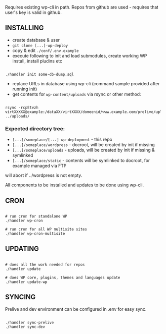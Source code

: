 Requires existing wp-cli in path.
Repos from github are used - requires that user's key is valid in github.

## INSTALLING
+ create database & user
+ `git clone [...]-wp-deploy`
+ copy & edit `./conf/.env.example`   
+ execute following to init and load submodules, create working WP install, install pludins etc
```

./handler init some-db-dump.sql

```
+ replace URLs in database using wp-cli (command sample provided after running init)
+ get contents for `wp-content/uploads` via rsync or other method:
``` 

rsync -rcpEtvzh virtXXXXX@example:/dataXX/virtXXXX/domeenid/www.example.com/prelive/uploads/ ../uploads/

```

### Expected directory tree:

+ `[...]/someplace/[...]-wp-deployment` - this repo
+ `[...]/someplace/wordpress` - docroot, will be created by init if missing
+ `[...]/someplace/uploads` - uploads, will be created by init if missing & symlinked
+ `[...]/someplace/static` - contents will be symlinked to docroot, for example managed via FTP

will abort if ../wordpress is not empty.

All components to be installed and updates to be done using wp-cli.

## CRON
```

# run cron for standalone WP
./handler wp-cron

# run cron for all WP multisite sites
./handler wp-cron-multisite

```

## UPDATING
```

# does all the work needed for repos
./handler update

# does WP core, plugins, themes and languages update
./handler update-wp

```

## SYNCING

Prelive and dev environment can be configured in .env for easy sync.

```

./handler sync-prelive
./handler sync-dev

```